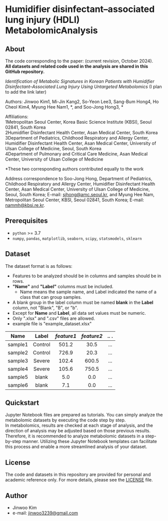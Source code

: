 # Humidifier disinfectant–associated lung injury (HDLI) MetabolomicAnalysis 

## About
The code corresponding to the paper: (current revision, October 2024).  
**All datasets and related code used in the analysis are shared in this GitHub repository.**

*Identification of Metabolic Signatures in Korean Patients with Humidifier Disinfectant–Associated Lung Injury Using Untargeted Metabolomics*
(I plan to add the link later)

Authors:
Jinwoo Kim1, Mi-Jin Kang2, So-Yeon Lee3, Sang-Bum Hong4, Ho Cheol Kim4, Myung Hee Nam1, *, and Soo-Jong Hong3, *

Affiliations:  
1Metropolitan Seoul Center, Korea Basic Science Institute (KBSI), Seoul 02841, South Korea  
2Humidifier Disinfectant Health Center, Asan Medical Center, South Korea  
3Department of Pediatrics, Childhood Respiratory and Allergy Center, Humidifier Disinfectant Health Center, Asan Medical Center, University of Ulsan College of Medicine, Seoul, South Korea  
4Department of Pulmonary and Critical Care Medicine, Asan Medical Center, University of Ulsan College of Medicine

*These two corresponding authors contributed equally to the work

Address correspondence to Soo-Jong Hong, Department of Pediatrics, Childhood Respiratory and Allergy Center, Humidifier Disinfectant Health Center, Asan Medical Center, University of Ulsan College of Medicine, Seoul, South Korea; E-mail: sjhong@amc.seoul.kr, and Myung Hee Nam, Metropolitan Seoul Center, KBSI, Seoul 02841, South Korea; E-mail: nammh@kbsi.re.kr.

## Prerequisites
* `python` >= 3.7
* `numpy`, `pandas`, `matplotlib`, `seaborn`, `scipy`, `statsmodels`, `sklearn`



## Dataset
The dataset format is as follows:


* Features to be analyzed should be in columns and samples should be in rows.
* **"Name"** and **"Label"** columns must be included.
    - Name means the sample name, and Label indicated the name of a class that can group samples.
* A blank group in the label column must be named **blank** in the **Label** column, not "Blank", "B", or "b".
* Except for **Name** and **Label**, all data set values must be numeric.
* Only ".xlsx" and ".csv" files are allowed.
* example file is "example_dataset.xlsx"



Name        |Label       |*feature1*  |*feature2*  |..   .      |
:----------:|:----------:|:----------:|:----------:|:----------:| 
sample1     |Control     |501.2       |30.5        |...         |
sample2     |Control     |726.9       |20.3        |...         |
sample3     |Severe      |102.4       |600.5       |...         |
sample4     |Severe      |105.6       |750.5       |...         |
sample5     |blank       |5.0         |0.0         |...         |
sample6     |blank       |7.1         |0.0         |...         |


## Quickstart
Jupyter Notebook files are prepared as tutorials. You can simply analyze the metabolomic datasets by executing the code step by step.  
In metabolomics, results are checked at each stage of analysis, and the direction of analysis may be adjusted based on those previous results. Therefore, it is recommended to analyze metabolomic datasets in a step-by-step manner. Utilizing these Jupyter Notebook templates can facilitate this process and enable a more streamlined analysis of your dataset.


## License

The code and datasets in this repository are provided for personal and academic reference only. For more details, please see the [LICENSE](./LICENSE) file.




## Author
* Jinwoo Kim
* e-mail: jinwoo3239@gmail.com
